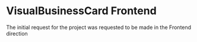 # VisualBusinessCard Frontend

The initial request for the project was requested to be made in the Frontend direction

